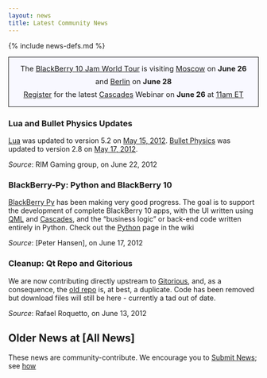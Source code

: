 ```yaml
---
layout: news
title: Latest Community News
---
```

{% include news-defs.md %}

<div style="background-color: ghostwhite; border-style: solid; border-width: 1px; padding: 10px; margin-top: 10px; font-size: 105%; text-align: center; line-height: 180%;">
The
<a href="../BlackBerry_Jam.html">BlackBerry 10 Jam World Tour</a> is
visiting <a href="../Moscow.html">Moscow</a> on <strong>June 26</strong> and
<a href="../Berlin.html">Berlin</a> on <strong>June 28</strong>
<br/>
<a href="http://www.blackberrydeveloperevents.com/events/webcast/registration/register.html?scoid=1047459465">Register</a>
for the latest
<a href="../Cascades.html">Cascades</a> Webinar on <strong>June 26</strong> at 
<a href="http://www.timeanddate.com/worldclock/fixedtime.html?iso=20120626T1500"
title="convert to your time zone">11am ET</a>
</div>

### Lua and Bullet Physics Updates
[Lua](../Lua.html) was updated to version 5.2 on [May 15, 2012](https://github.com/blackberry/Lua/commit/ecfbcc12ff04a88927b4d1ff6ba542fcd61be59a).
[Bullet Physics](../Bullet_Physics.html) was updated to version 2.8 on
[May 17, 2012](https://github.com/blackberry/Bullet/commit/f3c9586c66f80a289dd26e4c33f243317e5da66f).

_Source_: RIM Gaming group, on June 22, 2012

### BlackBerry-Py: Python and BlackBerry 10
[BlackBerry Py](../Python.html) has been making very good progress.  The goal is to support the
development of complete BlackBerry 10 apps, with the UI written using [QML](../QML.html) and
[Cascades](../Cascades.html),
and the “business logic” or back-end code written entirely in Python.  Check out the [Python](../Python.html)
page in the wiki

_Source_: [Peter Hansen], on June 17, 2012

### Cleanup: Qt Repo and Gitorious
We are now contributing directly upstream to [Gitorious](http://qt.gitorious.org/qt), and, as a consequence,
the [old repo](https://github.com/blackberry/Qt) is, at best, a duplicate.
Code has been removed but download files will still be here - currently a tad out of date.

_Source_: Rafael Roquetto, on June 13, 2012


Older News at [All News]    
---
These news are community-contribute.  We encourage you to [Submit News](Submit_News.html); see [how](../other/QuickEdit.html)

